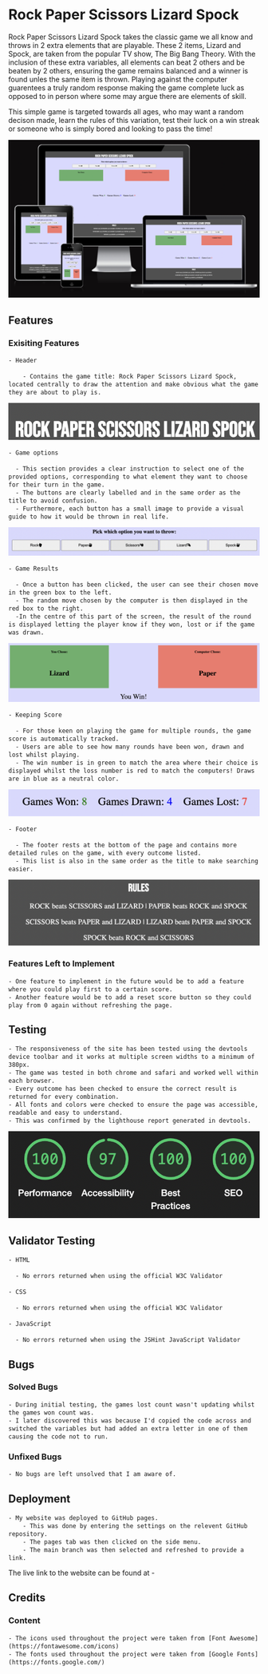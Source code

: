 # Rock Paper Scissors Lizard Spock

Rock Paper Scissors Lizard Spock takes the classic game we all know and throws in 2 extra elements that are playable. These 2 items, Lizard and Spock, are taken from the popular TV show, The Big Bang Theory. With the inclusion of these extra variables, all elements can beat 2 others and be beaten by 2 others, ensuring the game remains balanced and a winner is found unles the same item is thrown. Playing against the computer guarentees a truly random response making the game complete luck as opposed to in person where some may argue there are elements of skill.

This simple game is targeted towards all ages, who may want a random decison made, learn the rules of this variation, test their luck on a win streak or someone who is simply bored and looking to pass the time!

![image displaying game on various screen sizes](/assets/images/rpsls-screen.png)

## Features

### Exisiting Features

    - Header

        - Contains the game title: Rock Paper Scissors Lizard Spock, located centrally to draw the attention and make obvious what the game they are about to play is.

![image displaying header and game title](/assets/images/rpsls-header.png)

    - Game options
      
      - This section provides a clear instruction to select one of the provided options, corresponding to what element they want to choose for their turn in the game.
      - The buttons are clearly labelled and in the same order as the title to avoid confusion.
      - Furthermore, each button has a small image to provide a visual guide to how it would be thrown in real life.

![Instruction to choose one of the 5 buttons for their turn](/assets/images/rpsls-buttons.png)

    - Game Results
      
      - Once a button has been clicked, the user can see their chosen move in the green box to the left.
      - The random move chosen by the computer is then displayed in the red box to the right.
      -In the centre of this part of the screen, the result of the round is displayed letting the player know if they won, lost or if the game was drawn.

![Image shows players choice, computers choice and the result](/assets/images/rpsls-result.png)

    - Keeping Score
      
      - For those keen on playing the game for multiple rounds, the game score is automatically tracked.
      - Users are able to see how many rounds have been won, drawn and lost whilst playing.
      - The win number is in green to match the area where their choice is displayed whilst the loss number is red to match the computers! Draws are in blue as a neutral color.

![The game keeps track of the number of wins, losses and draws](/assets/images/rpsls-scores.png)

    - Footer
      
      - The footer rests at the bottom of the page and contains more detailed rules on the game, with every outcome listed.
      - This list is also in the same order as the title to make searching easier.

![Image displays the page footer and rules of the game, detailing which item beats which](/assets/images/rpsls-rules.png)

### Features Left to Implement

    - One feature to implement in the future would be to add a feature where you could play first to a certain score.
    - Another feature would be to add a reset score button so they could play from 0 again without refreshing the page.

## Testing

    - The responsiveness of the site has been tested using the devtools device toolbar and it works at multiple screen widths to a minimum of 380px.
    - The game was tested in both chrome and safari and worked well within each browser.
    - Every outcome has been checked to ensure the correct result is returned for every combination.
    - All fonts and colors were checked to ensure the page was accessible, readable and easy to understand.
    - This was confirmed by the lighthouse report generated in devtools.

![Lighthouse genereated scores for Rock Paper Scissors Lizard Spock](/assets/images/rpsls-lighthouse.png)

## Validator Testing

    - HTML

      - No errors returned when using the official W3C Validator

    - CSS

      - No errors returned when using the official W3C Validator  

    - JavaScript

      - No errors returned when using the JSHint JavaScript Validator   


## Bugs 

### Solved Bugs

    - During initial testing, the games lost count wasn't updating whilst the games won count was.
    - I later discovered this was because I'd copied the code across and switched the variables but had added an extra letter in one of them causing the code not to run.

### Unfixed Bugs

    - No bugs are left unsolved that I am aware of.

## Deployment

    - My website was deployed to GitHub pages.
        - This was done by entering the settings on the relevent GitHub repository.
        - The pages tab was then clicked on the side menu.
        - The main branch was then selected and refreshed to provide a link.
    
The live link to the website can be found at -

## Credits 

### Content

    - The icons used throughout the project were taken from [Font Awesome](https://fontawesome.com/icons)
    - The fonts used throughout the project were taken from [Google Fonts](https://fonts.google.com/)